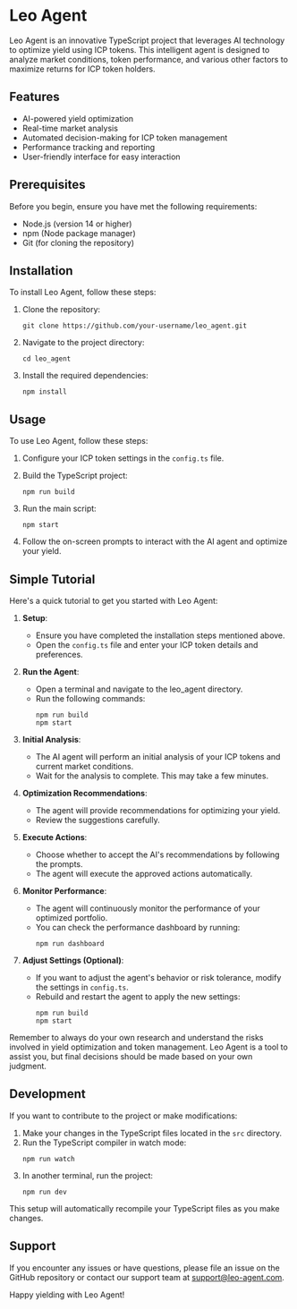# Leo Agent

Leo Agent is an innovative TypeScript project that leverages AI technology to optimize yield using ICP tokens. This intelligent agent is designed to analyze market conditions, token performance, and various other factors to maximize returns for ICP token holders.

## Features

- AI-powered yield optimization
- Real-time market analysis
- Automated decision-making for ICP token management
- Performance tracking and reporting
- User-friendly interface for easy interaction

## Prerequisites

Before you begin, ensure you have met the following requirements:

- Node.js (version 14 or higher)
- npm (Node package manager)
- Git (for cloning the repository)

## Installation

To install Leo Agent, follow these steps:

1. Clone the repository:
   ```
   git clone https://github.com/your-username/leo_agent.git
   ```

2. Navigate to the project directory:
   ```
   cd leo_agent
   ```

3. Install the required dependencies:
   ```
   npm install
   ```

## Usage

To use Leo Agent, follow these steps:

1. Configure your ICP token settings in the `config.ts` file.

2. Build the TypeScript project:
   ```
   npm run build
   ```

3. Run the main script:
   ```
   npm start
   ```

4. Follow the on-screen prompts to interact with the AI agent and optimize your yield.

## Simple Tutorial

Here's a quick tutorial to get you started with Leo Agent:

1. **Setup**:
   - Ensure you have completed the installation steps mentioned above.
   - Open the `config.ts` file and enter your ICP token details and preferences.

2. **Run the Agent**:
   - Open a terminal and navigate to the leo_agent directory.
   - Run the following commands:
     ```
     npm run build
     npm start
     ```

3. **Initial Analysis**:
   - The AI agent will perform an initial analysis of your ICP tokens and current market conditions.
   - Wait for the analysis to complete. This may take a few minutes.

4. **Optimization Recommendations**:
   - The agent will provide recommendations for optimizing your yield.
   - Review the suggestions carefully.

5. **Execute Actions**:
   - Choose whether to accept the AI's recommendations by following the prompts.
   - The agent will execute the approved actions automatically.

6. **Monitor Performance**:
   - The agent will continuously monitor the performance of your optimized portfolio.
   - You can check the performance dashboard by running:
     ```
     npm run dashboard
     ```

7. **Adjust Settings (Optional)**:
   - If you want to adjust the agent's behavior or risk tolerance, modify the settings in `config.ts`.
   - Rebuild and restart the agent to apply the new settings:
     ```
     npm run build
     npm start
     ```

Remember to always do your own research and understand the risks involved in yield optimization and token management. Leo Agent is a tool to assist you, but final decisions should be made based on your own judgment.

## Development

If you want to contribute to the project or make modifications:

1. Make your changes in the TypeScript files located in the `src` directory.
2. Run the TypeScript compiler in watch mode:
   ```
   npm run watch
   ```
3. In another terminal, run the project:
   ```
   npm run dev
   ```

This setup will automatically recompile your TypeScript files as you make changes.

## Support

If you encounter any issues or have questions, please file an issue on the GitHub repository or contact our support team at support@leo-agent.com.

Happy yielding with Leo Agent!